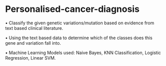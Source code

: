 # Personalised-cancer-diagnosis
•	Classify the given genetic variations/mutation based on evidence from text based clinical literature.

•	Using the text based data to determine which of the classes does this gene and variation fall into.

•	Machine Learning Models used: Naive Bayes, KNN Classification, Logistic Regression, Linear SVM.
